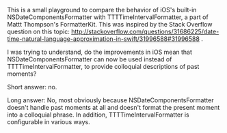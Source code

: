 This is a small playground to compare the behavior of iOS's built-in NSDateComponentsFormatter with TTTTimeIntervalFormatter, a part of Mattt Thompson's FormatterKit. This was inspired by the Stack Overflow question on this topic: http://stackoverflow.com/questions/31686225/date-time-natural-language-approximation-in-swift/31996588#31996588 .

I was trying to understand, do the improvements in iOS mean that NSDateComponentsFormatter can now be used instead of TTTTimeIntervalFormatter, to provide colloquial descriptions of past moments?

Short answer: no.

Long answer: No, most obviously because NSDateComponentsFormatter doesn't handle past moments at all and doesn't format the present moment into a colloquial phrase. In addition, TTTTimeIntervalFormatter is configurable in various ways.
